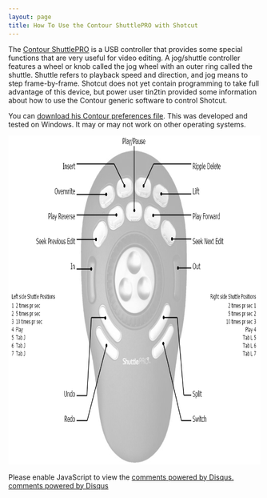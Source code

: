 ```yaml
---
layout: page
title: How To Use the Contour ShuttlePRO with Shotcut
---
```


The [Contour ShuttlePRO](http://www.amazon.com/gp/product/B00027X2YM/ref=as_li_tl?ie=UTF8&camp=1789&creative=390957&creativeASIN=B00027X2YM&linkCode=as2&tag=shotvideedit-20&linkId=NH7YGQ27CG4JCFEQ)
is a USB controller that provides some special functions that are very
useful for video editing. A jog/shuttle controller features a wheel or
knob called the jog wheel with an outer ring called the shuttle. Shuttle
refers to playback speed and direction, and jog means to step
frame-by-frame. Shotcut does not yet contain programming to take full
advantage of this device, but power user tin2tin provided some
information about how to use the Contour generic software to control
Shotcut.

You can [download his Contour preferences
file](Shotcut_ContourShuttleProV2.pref). This was developed
and tested on Windows. It may or may not work on other operating
systems.

<img width="842" height="657" alt="Contour-to-Shotcut button mappings"
src="Shotcut_ContourShuttleProV2_settings.png">

<div id="disqus_thread"></div>
<script type="text/javascript">
    /* * * CONFIGURATION VARIABLES: EDIT BEFORE PASTING INTO YOUR WEBPAGE * * */
    var disqus_shortname = 'shotcutapp'; // required: replace example with your forum shortname

    /* * * DON'T EDIT BELOW THIS LINE * * */
    (function() {
        var dsq = document.createElement('script'); dsq.type = 'text/javascript'; dsq.async = true;
        dsq.src = 'http://' + disqus_shortname + '.disqus.com/embed.js';
        (document.getElementsByTagName('head')[0] || document.getElementsByTagName('body')[0]).appendChild(dsq);
    })();
</script>
<noscript>Please enable JavaScript to view the <a href="http://disqus.com/?ref_noscript">comments powered by Disqus.</a></noscript>
<a href="http://disqus.com" class="dsq-brlink">comments powered by <span class="logo-disqus">Disqus</span></a>
